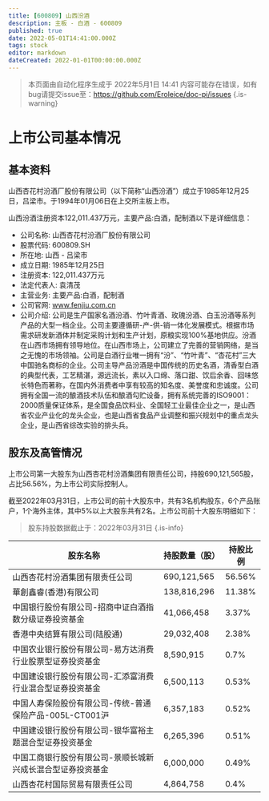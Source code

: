 ```yaml
---
title: [600809] 山西汾酒
description: 主板 - 白酒 - 600809
published: true
date: 2022-05-01T14:41:00.000Z
tags: stock
editor: markdown
dateCreated: 2022-01-01T00:00:00.000Z
---
```


> 本页面由自动化程序生成于 2022年5月1日 14:41
> 内容可能存在错误，如有bug请提交issue至：https://github.com/Eroleice/doc-pi/issues
{.is-warning}

# 上市公司基本情况

## 基本资料

山西杏花村汾酒厂股份有限公司（以下简称“山西汾酒”）成立于1985年12月25日，吕梁市。于1994年01月06日在上交所主板上市。

山西汾酒注册资本122,011.437万元，主要产品:白酒，配制酒以下是详细信息：

- 公司名称: 山西杏花村汾酒厂股份有限公司
- 股票代码: 600809.SH
- 所在地: 山西 - 吕梁市
- 成立日期: 1985年12月25日
- 注册资本: 122,011.437万元
- 法定代表人: 袁清茂
- 主营业务: 主要产品:白酒，配制酒
- 公司官网: www.fenjiu.com.cn
- 公司介绍: 公司是生产国家名酒汾酒、竹叶青酒、玫瑰汾酒、白玉汾酒等系列产品的大型一档企业。公司主要遵循研-产-供-销一体化发展模式。根据市场需求研发新酒体并制定采购计划和生产计划，原粮实现100%基地供应。汾酒在山西市场拥有领导地位。在山西市场上，公司建立了完善的营销网络，是当之无愧的市场领袖。公司是白酒行业唯一拥有“汾”、“竹叶青”、“杏花村”三大中国驰名商标的企业。公司主导产品汾酒是中国传统的历史名酒，清香型白酒的典型代表，工艺精湛，源远流长，素以入口绵、落口甜、饮后余香、回味悠长特色而著称，在国内外消费者中享有较高的知名度、美誉度和忠诚度。公司拥有全国一流的酿酒技术队伍和酿酒勾贮设备，拥有系统完善的ISO9001：2000质量保证体系，是全国食品饮料业、全国轻工业最佳企业之一，是山西省农业产业化的龙头企业，也是山西省食品产业调整和振兴规划中的重点龙头企业，是山西省综改实验的排头兵。


## 股东及高管情况

上市公司第一大股东为山西杏花村汾酒集团有限责任公司，持股690,121,565股，占比56.56%，为上市公司实际控制人。

截至2022年03月31日，上市公司的前十大股东中，共有3名机构股东，6个产品账户，1个海外主体，其中5%以上大股东共有2名。上市公司前十大股东明细如下：

> 股东持股数据截止于：2022年03月31日
{.is-info}

| 股东名称 | 持股数量（股） | 持股比例 |
| --- | --- | --- |
| 山西杏花村汾酒集团有限责任公司 | 690,121,565 | 56.56% |
| 華創鑫睿(香港)有限公司 | 138,816,296 | 11.38% |
| 中国银行股份有限公司-招商中证白酒指数分级证券投资基金 | 41,066,458 | 3.37% |
| 香港中央结算有限公司(陆股通) | 29,032,408 | 2.38% |
| 中国农业银行股份有限公司-易方达消费行业股票型证券投资基金 | 8,590,915 | 0.7% |
| 中国建设银行股份有限公司-汇添富消费行业混合型证券投资基金 | 6,500,113 | 0.53% |
| 中国人寿保险股份有限公司-传统-普通保险产品-005L-CT001沪 | 6,357,183 | 0.52% |
| 中国建设银行股份有限公司-银华富裕主题混合型证券投资基金 | 6,265,396 | 0.51% |
| 中国工商银行股份有限公司-景顺长城新兴成长混合型证券投资基金 | 6,000,000 | 0.49% |
| 山西杏花村国际贸易有限责任公司 | 4,864,758 | 0.4% |




